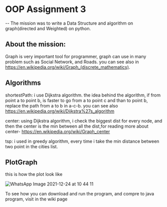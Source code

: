 # OOP Assignment 3
--
The mission was to write a Data Structure and algorithm on graph(directed and Weighted) on python.

About the mission:
--
Graph is very important tool for programmer, graph can use in many problem such as Social Network, and Roads. you can see also in https://en.wikipedia.org/wiki/Graph_(discrete_mathematics).

Algorithms
--

shortestPath: i use Dijkstra algorithm. the idea behind the algorithm, if from point a to point b, is faster to go from a to point c and than to point b, replace the path from a to b in a-c-b. you can see also https://en.wikipedia.org/wiki/Dijkstra%27s_algorithm

center: using Dijkstra algorithm, i check the biggest dist for every node, and then the center is the min between all the dist,for reading more about center- https://en.wikipedia.org/wiki/Graph_center

tsp: i used in greedy algorithm, every time i take the min distance between two point in the cities list.

PlotGraph
--
this is how the plot look like

![WhatsApp Image 2021-12-24 at 10 44 11](https://user-images.githubusercontent.com/93682110/147407545-8dcbb12b-71de-4ede-86f2-08ee03ad56c8.jpeg)


To see how you can download and run the program, and compre to java program, visit in the wiki page
